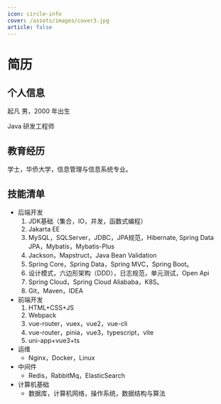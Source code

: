 ```yaml
---
icon: circle-info
cover: /assets/images/cover3.jpg
article: false
---
```


# 简历

## 个人信息

起凡
男，2000 年出生

Java 研发工程师

## 教育经历

学士，华侨大学，信息管理与信息系统专业。

[//]: # (## 项目经历)

[//]: # ()

[//]: # (### - **华大快帮**)

[//]: # ()

[//]: # (*seata，openfeign，sentinel，spring gateway，rabbitmq，redis，sa-token，spring boot，jpa，k8s。*)

[//]: # ()

[//]: # (项目介绍：)

[//]: # ()

[//]: # (一个 springcloud+springboot 做后台，uni-app 做前端的跑腿小程序。)

[//]: # ()

[//]: # (账户中心：)

[//]: # ()

[//]: # (1. 基础用户（一个手机号对应一个），关联多个第三方用户。)

[//]: # (2. 基础账户，个人账户，跑腿账户。)

[//]: # ()

[//]: # (认证中心：)

[//]: # ()

[//]: # (1. 验证码发送)

[//]: # (2. 多种登录方式)

[//]: # (3. redis分布式session)

[//]: # ()

[//]: # (交易中心：)

[//]: # ()

[//]: # (1. 基础订单)

[//]: # (2. 多种支付方式)

[//]: # (3. 状态机)

[//]: # ()

[//]: # (任务中心：)

[//]: # ()

[//]: # (1. 发布任务)

[//]: # (2. 任务订单)

[//]: # ()

[//]: # (工作流中心：)

[//]: # ()

[//]: # (1. 跑腿资格申请)

[//]: # ()

[//]: # (基础模块：)

[//]: # ()

[//]: # (1. 代码生成器)

[//]: # (2. oss starter)

[//]: # (3. 权限拦截 starter)

[//]: # (4. 基础公用类)

[//]: # ()

[//]: # (**难点：**)

[//]: # ()

[//]: # (1. 多种订单计算价格逻辑不同，但都需要要支付功能。采用交易中心订单负责支付，支付完发送支付成功消息到rabbiqmq。其他业务监听自己的订单支付则执行后续逻辑。)

[//]: # (2. 工作流与资质审核集成，审核通过后发送http请求开通资格。)

[//]: # (3. 代码生成器，与Lombok原理一致。生成六边形架构模板。)

[//]: # (4. Mapstrcut，dto与entity类型转换。)

[//]: # (5. 幂等性，aop锁。)

[//]: # (6. 单点登录，统一token发放，引入权限模块查询redis认证。)

[//]: # (7. 状态机，订单状态流转。)

[//]: # (8. 责任链价格计算。)

[//]: # (9. 分布式事务。)

[//]: # (10. k8s部署。)

[//]: # ()

[//]: # (### - **在线寄信小程序**)

[//]: # ()

[//]: # (*SpringBoot，Spring Data JPA，MapStruct，Mysql，Vue3，TypeScript，ElementUI，Uni-App*)

[//]: # ()

[//]: # (项目介绍：)

[//]: # ()

[//]: # (在线寄信，在线寄明信片，在线寄商品，购物⻋，推⼴拉新，订单抽成。)

[//]: # ()

[//]: # (**难点：**)

[//]: # ()

[//]: # (1. 字数价格，照片价格，运费价格动态配置。)

[//]: # (2. 推广拉新订单抽成通过观察者模式解耦（监听消息）。)

[//]: # (3. 多模块打包，docker-compose快速部署。)

[//]: # ()

[//]: # (### - **卖课件项目**)

[//]: # ()

[//]: # (*SpringBoot，Mybatis-Plus，Mysql，Vue3，TypeScript，ElementUI*)

[//]: # ()

[//]: # (项目介绍：)

[//]: # ()

[//]: # (购买课件后可以在线预览课件&#40;ppt,doc,pdf 等&#41;, 购物⻋, vip, 兑换码。)

[//]: # ()

[//]: # (**业务难点：**)

[//]: # ()

[//]: # (    1. 上传时选择一整个文件夹，在小程序中依然呈现文件夹的目录结构。采用递归的形式生成树结构。)

[//]: # (    2. VIP购买打折，采用责任链对订单价格进行计算，可以扩展以后的价格计算逻辑。)

[//]: # (    3. 商品SKU配置表结构设计。)

[//]: # (    4. 手写CSS实现设计稿)

## 技能清单

- 后端开发
    1. JDK基础（集合，IO，并发，函数式编程）
    2. Jakarta EE
    3. MySQL，SQLServer，JDBC，JPA规范，Hibernate, Spring Data JPA，Mybatis，Mybatis-Plus
    4. Jackson，Mapstruct，Java Bean Validation
    5. Spring Core，Spring Data，Spring MVC，Spring Boot。
    6. 设计模式，六边形架构（DDD），日志规范，单元测试，Open Api
    7. Spring Cloud，Spring Cloud Aliababa，K8S。
    8. Git，Maven，IDEA
- 前端开发
    1. HTML+CSS+JS
    2. Webpack
    3. vue-router，vuex，vue2，vue-cli
    4. vue-router，pinia，vue3，typescript，vite
    5. uni-app+vue3+ts
- 运维
    - Nginx，Docker，Linux
- 中间件
    - Redis，RabbitMq，ElasticSearch
- 计算机基础
    - 数据库，计算机⽹络，操作系统，数据结构与算法
